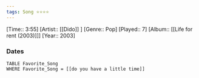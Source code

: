 ```yaml
---
tags: Song ⭐⭐⭐⭐ 
---
```

[Time:: 3:55]
[Artist:: [[Dido]] ]
[Genre:: Pop]
[Played:: 7]
[Album:: [[Life for rent (2003)]]]
[Year:: 2003]
### Dates
````dataview
TABLE Favorite_Song
WHERE Favorite_Song = [[do you have a little time]]
````